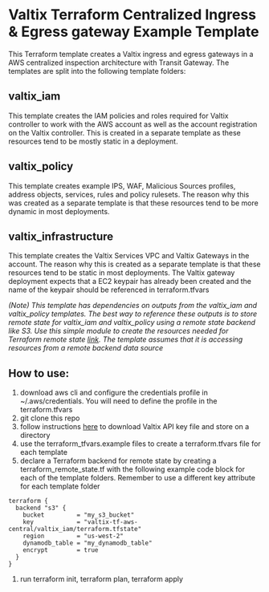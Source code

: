 # Valtix Terraform Centralized Ingress & Egress gateway Example Template
This Terraform template creates a Valtix ingress and egress gateways in a AWS centralized inspection architecture with Transit Gateway.  The templates are split into the following template folders:

## valtix_iam
This template creates the IAM policies and roles required for Valtix controller to work with the AWS account as well as the account registration on the Valtix controller.  This is created in a separate template as these resources tend to be mostly static in a deployment.  

## valtix_policy
This template creates example IPS, WAF, Malicious Sources profiles, address objects, services, rules and policy rulesets.  The reason why this was created as a separate template is that these resources tend to be more dynamic in most deployments.

## valtix_infrastructure
This template creates the Valtix Services VPC and Valtix Gateways in the account.  The reason why this is created as a separate template is that these resources tend to be static in most deployments. The Valtix gateway deployment expects that a EC2 keypair has already been created and the name of the keypair should be referenced in terraform.tfvars

*(Note) This template has dependencies on outputs from the valtix_iam and valtix_policy templates.  The best way to reference these outputs is to store remote state for valtix_iam and valtix_policy using a remote state backend like S3.  Use this simple module to create the resources needed for Terraform remote state [link](https://github.com/eddievaltix/terraform-remotestate-s3).  The template assumes that it is accessing resources from a remote backend data source*

## How to use:
1. download aws cli and configure the credentials profile in ~/.aws/credentials.  You will need to define the profile in the terraform.tfvars
1. git clone this repo
1. follow instructions [here](https://registry.terraform.io/providers/valtix-security/valtix/latest/docs) to download Valtix API key file and store on a directory
1. use the terraform_tfvars.example files to create a terraform.tfvars file for each template
1. declare a Terraform backend for remote state by creating a terraform_remote_state.tf with the following example code block for each of the template folders.  Remember to use a different key attribute for each template folder
```
terraform {
  backend "s3" {
    bucket         = "my_s3_bucket"
    key            = "valtix-tf-aws-central/valtix_iam/terraform.tfstate"
    region         = "us-west-2"
    dynamodb_table = "my_dynamodb_table"
    encrypt        = true
  }
}
```
1. run terraform init, terraform plan, terraform apply
